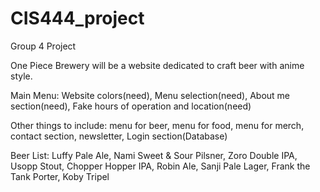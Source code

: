# CIS444_project
Group 4 Project

One Piece Brewery will be a website dedicated to craft beer with anime style.

Main Menu:
  Website colors(need),
  Menu selection(need),
  About me section(need),
  Fake hours of operation and location(need)

Other things to include:
  menu for beer,
  menu for food,
  menu for merch,
  contact section,
  newsletter,
  Login section(Database)
  
  Beer List: Luffy Pale Ale, Nami Sweet & Sour Pilsner, Zoro Double IPA, Usopp Stout, Chopper Hopper IPA, Robin Ale, Sanji Pale Lager, Frank the Tank Porter, Koby Tripel
